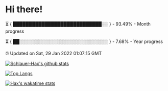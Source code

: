 # Hi there!

⏳ { ████████████████████████████░░ } - 93.49% - Month progress

⏳ { ██░░░░░░░░░░░░░░░░░░░░░░░░░░░░ } - 7.68% - Year progress

⏰ Updated on Sat, 29 Jan 2022 01:07:15 GMT


[![Schlauer-Hax's github stats](https://github-readme-stats.vercel.app/api?username=Schlauer-Hax&show_icons=true&theme=dark&count_private=true)](https://github.com/Schlauer-Hax)


[![Top Langs](https://github-readme-stats.vercel.app/api/top-langs/?username=Schlauer-Hax&layout=compact&theme=dark)](https://github.com/Schlauer-Hax?tab=repositories)


[![Hax's wakatime stats](https://github-readme-stats.vercel.app/api/wakatime?username=Hax&theme=dark)](https://wakatime.com/@Hax)

